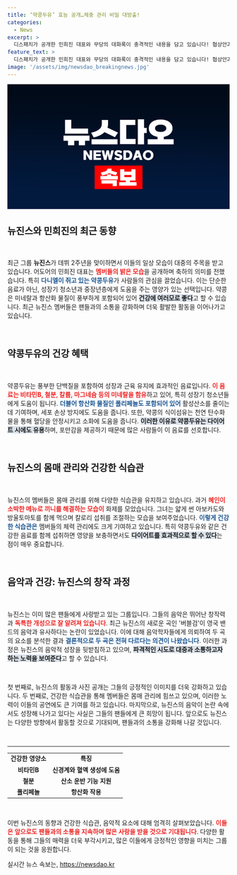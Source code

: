 ```yaml
---
title: ‘약콩두유’ 효능 공개…체중 관리 비밀 대방출!
categories:
  - News
excerpt: >
  디스패치가 공개한 민희진 대표와 무당의 대화록이 충격적인 내용을 담고 있습니다! 협상안과 더불어 뉴진스의 표절 논란도 수면 위로 떠올랐습니다. 과연 그 진실은 무엇일까요? 클릭하세요!
feature_text: >
  디스패치가 공개한 민희진 대표와 무당의 대화록이 충격적인 내용을 담고 있습니다! 협상안과 더불어 뉴진스의 표절 논란도 수면 위로 떠올랐습니다. 과연 그 진실은 무엇일까요? 클릭하세요!
image: '/assets/img/newsdao_breakingnews.jpg'
---
```


<p><img src="/assets/img/newsdao_breakingnews.jpg" alt="pcversion 속보" /></p>

<h2 data-ke-size="size26">뉴진스와 민희진의 최근 동향</h2>

<p data-ke-size="size16">&nbsp;</p>

<p>최근 그룹 <b>뉴진스</b>가 데뷔 2주년을 맞이하면서 이들의 일상 모습이 대중의 주목을 받고 있습니다. 어도어의 민희진 대표는 <b><span style="color: #ee2323;">멤버들의 밝은 모습</span></b>을 공개하며 축하의 의미를 전했습니다. 특히 <b><span style="color: #1a5490;">다니엘이 쥐고 있는 약콩두유</span></b>가 사람들의 관심을 끌었습니다. 이는 단순한 음료가 아닌, 성장기 청소년과 중장년층에게 도움을 주는 영양가 있는 선택입니다. 약콩은 미네랄과 항산화 물질이 풍부하게 포함되어 있어 <b><span style="background-color: #21538527;">건강에 여러모로 좋다</span></b>고 할 수 있습니다. 최근 뉴진스 멤버들은 팬들과의 소통을 강화하며 더욱 활발한 활동을 이어나가고 있습니다.</p></p>

<p data-ke-size="size16">&nbsp;</p>

<h2 data-ke-size="size26">약콩두유의 건강 혜택</h2>

<p data-ke-size="size16">&nbsp;</p>

<p>약콩두유는 풍부한 단백질을 포함하여 성장과 근육 유지에 효과적인 음료입니다. <b><span style="color: #ee2323;">이 음료는 비타민B, 철분, 칼륨, 마그네슘 등의 미네랄을 함유</span></b>하고 있어, 특히 성장기 청소년들에게 도움이 됩니다. <b><span style="color: #1a5490;">더불어 항산화 물질인 폴리페놀도 포함되어 있어</span></b> 활성산소를 줄이는 데 기여하며, 세포 손상 방지에도 도움을 줍니다. 또한, 약콩의 식이섬유는 천연 탄수화물을 통해 혈당을 안정시키고 소화에 도움을 줍니다. <b><span style="background-color: #21538527;">이러한 이유로 약콩두유는 다이어트 시에도 유용</span></b>하며, 포만감을 제공하기 때문에 많은 사람들이 이 음료를 선호합니다.</p></p>

<p data-ke-size="size16">&nbsp;</p>

<h2 data-ke-size="size26">뉴진스의 몸매 관리와 건강한 식습관</h2>

<p data-ke-size="size16">&nbsp;</p>

<p>뉴진스의 멤버들은 몸매 관리를 위해 다양한 식습관을 유지하고 있습니다. 과거 <b><span style="color: #ee2323;">혜인이 소박한 메뉴로 끼니를 해결하는 모습이</span></b> 화제를 모았습니다. 그녀는 얇게 썬 아보카도와 방울토마토를 함께 먹으며 칼로리 섭취를 조절하는 모습을 보여주었습니다. <b><span style="color: #1a5490;">이렇게 건강한 식습관은</span></b> 멤버들의 체력 관리에도 크게 기여하고 있습니다. 특히 약콩두유와 같은 건강한 음료를 함께 섭취하면 영양을 보충하면서도 <b><span style="background-color: #21538527;">다이어트를 효과적으로 할 수 있다</span></b>는 점이 매우 중요합니다.</p></p>

<p data-ke-size="size16">&nbsp;</p>

<h2 data-ke-size="size26">음악과 건강: 뉴진스의 창작 과정</h2>

<p data-ke-size="size16">&nbsp;</p>

<p>뉴진스는 이미 많은 팬들에게 사랑받고 있는 그룹입니다. 그들의 음악은 뛰어난 창작력과 <b><span style="color: #ee2323;">독특한 개성으로 잘 알려져 있습니다</span></b>. 최근 뉴진스의 새로운 곡인 '버블검'이 영국 밴드의 음악과 유사하다는 논란이 있었습니다. 이에 대해 음악학자들에게 의뢰하여 두 곡의 요소를 분석한 결과 <b><span style="color: #1a5490;">결론적으로 두 곡은 전혀 다르다는 의견이 나왔습니다</span></b>. 이러한 과정은 뉴진스의 음악적 성장을 뒷받침하고 있으며, <b><span style="background-color: #21538527;">파격적인 시도로 대중과 소통하고자 하는 노력을 보여준다</span></b>고 할 수 있습니다.</p></p>

<p data-ke-size="size16">&nbsp;</p>

<p>첫 번째로, 뉴진스의 활동과 사진 공개는 그들의 긍정적인 이미지를 더욱 강화하고 있습니다. 두 번째로, 건강한 식습관을 통해 멤버들은 몸매 관리에 힘쓰고 있으며, 이러한 노력이 이들의 공연에도 큰 기여를 하고 있습니다. 마지막으로, 뉴진스의 음악이 논란 속에서도 성장해 나가고 있다는 사실은 그들의 팬들에게 큰 희망이 됩니다. 앞으로도 뉴진스는 다양한 방향에서 활동할 것으로 기대되며, 팬들과의 소통을 강화해 나갈 것입니다.</p></p>

<p data-ke-size="size16">&nbsp;</p>

<hr />

<table style="width: 100%; border-collapse: collapse;">
<tbody>
<tr>
<td style="text-align: center; height: 17px;"><b>건강한 영양소</b></td>
<td style="text-align: center; height: 17px;"><b>특징</b></td>
</tr>
<tr>
<td style="text-align: center; height: 17px;"><b>비타민B</b></td>
<td style="text-align: center; height: 17px;"><b>신경계와 혈액 생성에 도움</b></td>
</tr>
<tr>
<td style="text-align: center; height: 17px;"><b>철분</b></td>
<td style="text-align: center; height: 17px;"><b>산소 운반 기능 지원</b></td>
</tr>
<tr>
<td style="text-align: center; height: 17px;"><b>폴리페놀</b></td>
<td style="text-align: center; height: 17px;"><b>항산화 작용</b></td>
</tr>
</tbody>
</table>

<p data-ke-size="size16">&nbsp;</p>

<p>이번 뉴진스의 동향과 건강한 식습관, 음악적 요소에 대해 엄격히 살펴보았습니다. <b><span style="color: #ee2323;">이들은 앞으로도 팬들과의 소통을 지속하며 많은 사랑을 받을 것으로 기대됩니다</span></b>. 다양한 활동을 통해 그들의 매력을 더욱 부각시키고, 많은 이들에게 긍정적인 영향을 미치는 그룹이 되는 것을 응원합니다.</p>
실시간 뉴스 속보는, <a href="https://newsdao.kr" rel="dofollow">https://newsdao.kr</a>


